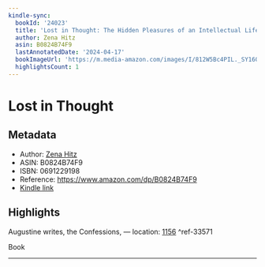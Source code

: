 ```yaml
---
kindle-sync:
  bookId: '24023'
  title: 'Lost in Thought: The Hidden Pleasures of an Intellectual Life'
  author: Zena Hitz
  asin: B0824B74F9
  lastAnnotatedDate: '2024-04-17'
  bookImageUrl: 'https://m.media-amazon.com/images/I/812W5Bc4PIL._SY160.jpg'
  highlightsCount: 1
---
```

# Lost in Thought
## Metadata
* Author: [Zena Hitz](https://www.amazon.comundefined)
* ASIN: B0824B74F9
* ISBN: 0691229198
* Reference: https://www.amazon.com/dp/B0824B74F9
* [Kindle link](kindle://book?action=open&asin=B0824B74F9)

## Highlights
Augustine writes, the Confessions, — location: [1156](kindle://book?action=open&asin=B0824B74F9&location=1156) ^ref-33571

Book

---
